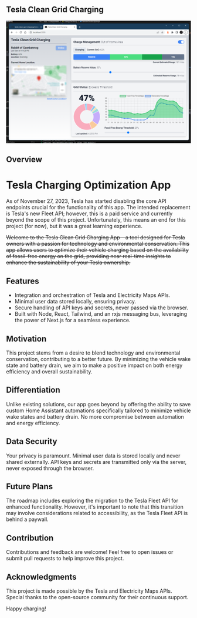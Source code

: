 ## Tesla Clean Grid Charging

![Screenshot of the application](https://github.com/jbelew/tesla-clean-grid-charging/blob/master/public/screenshot.png?raw=true)

## Overview

# Tesla Charging Optimization App

As of November 27, 2023, Tesla has started disabling the core API endpoints crucial for the functionality of this app. The intended replacement is Tesla's new Fleet API; however, this is a paid service and currently beyond the scope of this project. Unfortunately, this means an end for this project (for now), but it was a great learning experience. 

 
~~Welcome to the Tesla Clean Grid Charging App – a tool designed for Tesla owners with a passion for technology and environmental conservation. This app allows users to optimize their vehicle charging based on the availability of fossil-free energy on the grid, providing near real-time insights to enhance the sustainability of your Tesla ownership.~~

## Features

- Integration and orchestration of Tesla and Electricity Maps APIs.
- Minimal user data stored locally, ensuring privacy.
- Secure handling of API keys and secrets, never passed via the browser.
- Built with Node, React, Tailwind, and an rxjs messaging bus, leveraging the power of Next.js for a seamless experience.

## Motivation

This project stems from a desire to blend technology and environmental conservation, contributing to a better future. By minimizing the vehicle wake state and battery drain, we aim to make a positive impact on both energy efficiency and overall sustainability.

## Differentiation

Unlike existing solutions, our app goes beyond by offering the ability to save custom Home Assistant automations specifically tailored to minimize vehicle wake states and battery drain. No more compromise between automation and energy efficiency.

## Data Security

Your privacy is paramount. Minimal user data is stored locally and never shared externally. API keys and secrets are transmitted only via the server, never exposed through the browser.

## Future Plans

The roadmap includes exploring the migration to the Tesla Fleet API for enhanced functionality. However, it's important to note that this transition may involve considerations related to accessibility, as the Tesla Fleet API is behind a paywall.

## Contribution

Contributions and feedback are welcome! Feel free to open issues or submit pull requests to help improve this project.

## Acknowledgments

This project is made possible by the Tesla and Electricity Maps APIs. Special thanks to the open-source community for their continuous support.

Happy charging!

